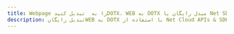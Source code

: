 ---title: Webpage را به  تبدیل کنیدDOTX، WEB به DOTX مبدل رایگان یا Net SDKdescription: تبدیل رایگانWEB به DOTX با استفاده از Net Cloud APIs & SDK همچنین اسناد PDF را در Cloud ایجاد، ویرایش و رندر کنید.---